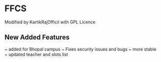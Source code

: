 # FFCS
Modified by KartikRajOfficil with GPL Licence
## New Added Features
~ added for Bhopal campus 
~ Fixes security issues and bugs
~ more stable 
~ updated teacher and slots list
